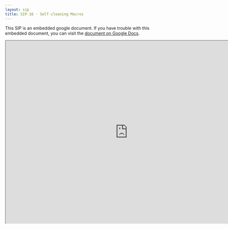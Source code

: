 ```yaml
---
layout: sip
title: SIP-16 - Self-cleaning Macros
---
```



This SIP is an embedded google document. If you have trouble with this embedded document, you can visit the [document on Google Docs](https://docs.google.com/document/d/1O879Iz-567FzVb8kw6N5OBpei9dnbW0ZaT7-XNSa6Cs/edit?hl=en_US).

<iframe
  src="https://docs.google.com/document/d/1O879Iz-567FzVb8kw6N5OBpei9dnbW0ZaT7-XNSa6Cs/edit?hl=en_US"
  style="width:800px;height:600px;"></iframe>
